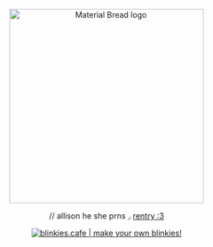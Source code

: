 <p align="center">
    <img width="350" src="https://file.garden/Zt0H78gKC1ZH6PKq/d05913045623f1acbb00b2052b6df1c4.jpg" alt="Material Bread logo">
</p>
<p align="center">
// allison he she prns ◞ <a href="https://rentry.co/aIIisonreynolds">rentry :3</a>
</p>
<p align="center">
<a href='https://blinkies.cafe' target='_blank'><img src='https://file.garden/Zt0H78gKC1ZH6PKq/blinkiesCafe-cc.gif' alt='blinkies.cafe | make your own blinkies!'></a>
</p>
